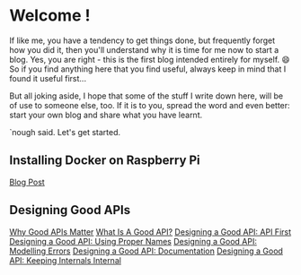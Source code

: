 # Welcome !

If like me, you have a tendency to get things done, but frequently forget how you did it, then you'll understand why it is time for me now to start a blog.
Yes, you are right - this is the first blog intended entirely for myself. 😄
So if you find anything here that you find useful, always keep in mind that I found it useful first... 

But all joking aside, I hope that some of the stuff I write down here, will be of use to someone else, too.
If it is to you, spread the word and even better: start your own blog and share what you have learnt.

`nough said. Let's get started.

## Installing Docker on Raspberry Pi

[Blog Post](./docker-on-raspberry.md)

## Designing Good APIs

[Why Good APIs Matter](./why-good-apis-matter.md)
[What Is A Good API?](./what-is-a-good-api.md)
[Designing a Good API: API First](./designing-good-apis--api-first.md)
[Designing a Good API: Using Proper Names](./designing-good-apis--using-proper-names.md)
[Designing a Good API: Modelling Errors](./designing-good-apis--modelling-errors.md)
[Designing a Good API: Documentation](./designing-good-apis--documentation.md)
[Designing a Good API: Keeping Internals Internal](./designing-good-apis--keeping-internals-internal.md)

